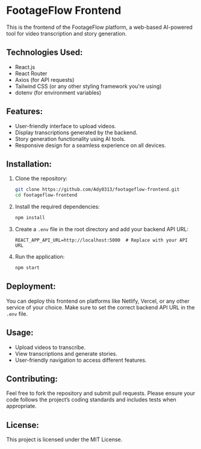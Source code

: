 # FootageFlow Frontend

This is the frontend of the FootageFlow platform, a web-based AI-powered tool for video transcription and story generation.

## Technologies Used:
- React.js
- React Router
- Axios (for API requests)
- Tailwind CSS (or any other styling framework you're using)
- dotenv (for environment variables)

## Features:
- User-friendly interface to upload videos.
- Display transcriptions generated by the backend.
- Story generation functionality using AI tools.
- Responsive design for a seamless experience on all devices.

## Installation:
1. Clone the repository:
    ```bash
    git clone https://github.com/Ady0313/footageflow-frontend.git
    cd footageflow-frontend
    ```

2. Install the required dependencies:
    ```bash
    npm install
    ```

3. Create a `.env` file in the root directory and add your backend API URL:
    ```plaintext
    REACT_APP_API_URL=http://localhost:5000  # Replace with your API URL
    ```

4. Run the application:
    ```bash
    npm start
    ```

## Deployment:
You can deploy this frontend on platforms like Netlify, Vercel, or any other service of your choice. Make sure to set the correct backend API URL in the `.env` file.

## Usage:
- Upload videos to transcribe.
- View transcriptions and generate stories.
- User-friendly navigation to access different features.

## Contributing:
Feel free to fork the repository and submit pull requests. Please ensure your code follows the project’s coding standards and includes tests when appropriate.

## License:
This project is licensed under the MIT License.
